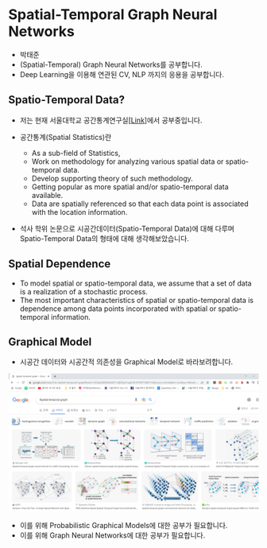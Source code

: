 # Spatial-Temporal Graph Neural Networks



- 박태준
- (Spatial-Temporal) Graph Neural Networks를 공부합니다.
- Deep Learning을 이용해 연관된 CV, NLP 까지의 응용을 공부합니다.


## Spatio-Temporal Data?

- 저는 현재 서울대학교 공간통계연구실[[Link]](https://limcstat.github.io/)에서 공부중입니다.

- 공간통계(Spatial Statistics)란
  - As a sub-field of Statistics,
  - Work on methodology for analyzing various spatial data or spatio-temporal data.
  - Develop supporting theory of such methodology.
  - Getting popular as more spatial and/or spatio-temporal data available.
  - Data are spatially referenced so that each data point is associated with the location information.

- 석사 학위 논문으로 시공간데이터(Spatio-Temporal Data)에 대해 다루며 Spatio-Temporal Data의 형태에 대해 생각해보았습니다.


## Spatial Dependence

- To model spatial or spatio-temporal data, we assume that a set of data is a realization of a stochastic process.
- The most important characteristics of spatial or spatio-temporal data is dependence among data points incorporated with spatial or spatio-temporal information.

## Graphical Model


- 시공간 데이터와 시공간적 의존성을 Graphical Model로 바라보려합니다.

![img](./img/Git_1.png)

- 이를 위해 Probabilistic Graphical Models에 대한 공부가 필요합니다.
- 이를 위해 Graph Neural Networks에 대한 공부가 필요합니다.


